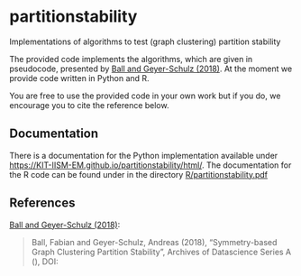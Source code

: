 # partitionstability
Implementations of algorithms to test (graph clustering) partition stability

The provided code implements the algorithms, which are given in pseudocode, 
presented by <a href="#ref" id="text">Ball and Geyer-Schulz (2018)</a>.
At the moment we provide code written in Python and R.

You are free to use the provided code in your own work but if you do, 
we encourage you to cite the reference below.

## Documentation
There is a documentation for the Python implementation available under 
https://KIT-IISM-EM.github.io/partitionstability/html/.
The documentation for the R code can be found under in the directory [R/partitionstability.pdf](./R/partitionstability.pdf)
 
## References
<a id="ref" href="#text">Ball and Geyer-Schulz (2018)</a>:
> Ball, Fabian and Geyer-Schulz, Andreas (2018), “Symmetry-based Graph Clustering Partition Stability”, Archives of Datascience Series A <vol tba>(<nr tba>), DOI: <doi tba>
